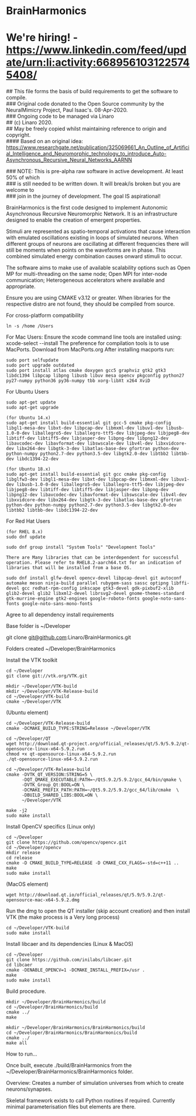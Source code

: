 # BrainHarmonics
# We're hiring! - https://www.linkedin.com/feed/update/urn:li:activity:6689561031225745408/
\#\# This file forms the basis of build requirements to get the software to compile.</br>
\#\#\# Original code donated to the Open Source community by the NeuralMimicry Project, Paul Isaac's. 08-Apr-2020.</br>
\#\#\# Ongoing code to be managed via Linaro</br>
\#\# (c) Linaro 2020.</br>
\#\# May be freely copied whilst maintaining reference to origin and copyright.</br>
\#\#\#\# Based on an original idea: https://www.researchgate.net/publication/325069661_An_Outline_of_Artificial_Intelligence_and_Neuromorphic_technology_to_introduce_Auto-Asynchronous_Recursive_Neural_Networks_AARNN</br>

\#\#\# NOTE: This is pre-alpha raw software in active development. At least 50% of which</br>
\#\#\# is still needed to be written down. It will break/is broken but you are welcome to</br>
\#\#\# join in the journey of development. The goal IS aspirational!</br>

BrainHarmonics is the first code designed to implement Autonomic Asynchronous
Recursive Neuromorphic Network. It is an infrastructure designed to enable
the creation of emergent properties.

Stimuli are represented as spatio-temporal activations that cause interaction with
emulated oscillations existing in loops of simulated neurons. When different groups of neurons
are oscillating at different frequencies there will still be moments when points
on the waveforms are in phase. This combined simulated energy combination causes
onward stimuli to occur.

The software aims to make use of available scalability options such as Open MP for
multi-threading on the same node; Open MPI for inter-node communication; Heterogeneous
accelerators where available and appropriate.

Ensure you are using CMAKE v3.12 or greater.
When libraries for the respective distro are not found, they should be compiled from source.

For cross-platform compatibility

```
ln -s /home /Users
```

For Mac Users:
Ensure the xcode command line tools are installed using:  xcode-select --install
The preference for compilation tools is to use MacPorts. Download from MacPorts.org
After installing macports run:

```
sudo port selfupdate
sudo port upgrade outdated
sudo port install atlas cmake doxygen gcc5 graphviz gtk2 gtk3 libdc1394 libpcap libpng libusb libuv mesa opencv pkgconfig python27 py27-numpy python36 py36-numpy tbb xorg-libXt x264 XviD
```
For Ubuntu Users
```
sudo apt-get update
sudo apt-get upgrade

(for Ubuntu 14.x)
sudo apt-get install build-essential git gcc-5 cmake pkg-config libgl1-mesa-dev libxt-dev libpcap-dev libmxml-dev libuv1-dev libusb-1.0-0-dev liballegro5-dev liballegro-ttf5-dev libjpeg-dev libjpeg8-dev libtiff-dev libtiff5-dev libjasper-dev libpng-dev libpng12-dev libavcodec-dev libavformat-dev libswscale-dev libv4l-dev libxvidcore-dev libx264-dev libgtk-3-dev libatlas-base-dev gfortran python-dev python-numpy python2.7-dev python3.5-dev libgtk2.0-dev libtbb2 libtbb-dev libdc1394-22-dev

(for Ubuntu 18.x)
sudo apt-get install build-essential git gcc cmake pkg-config libglfw3-dev libgl1-mesa-dev libxt-dev libpcap-dev libmxml-dev libuv1-dev libusb-1.0-0-dev liballegro5-dev liballegro-ttf5-dev libjpeg-dev libjpeg8-dev libtiff-dev libtiff5-dev libjasper-dev libpng-dev libpng12-dev libavcodec-dev libavformat-dev libswscale-dev libv4l-dev libxvidcore-dev libx264-dev libgtk-3-dev libatlas-base-dev gfortran python-dev python-numpy python2.7-dev python3.5-dev libgtk2.0-dev libtbb2 libtbb-dev libdc1394-22-dev

```
For Red Hat Users
```
(for RHEL 8.x)
sudo dnf update

sudo dnf group install "System Tools" "Development Tools"

There are Many libraries that can be interdependent for successful operation. Please refer to RHEL8.2-aarch64.txt for an indication of libraries that will be installed from a base OS.

sudo dnf install glfw-devel opencv-devel libpcap-devel git autoconf automake meson ninja-build parallel rubygem-sass sassc optipng libffi-devel gcc redhat-rpm-config inkscape gtk3-devel gdk-pixbuf2-xlib glib2-devel glib2 libxml2-devel librsvg2-devel gnome-themes-standard gtk-murrine-engine gtk2-engines google-roboto-fonts google-noto-sans-fonts google-noto-sans-mono-fonts
```

Agree to all dependency install requirements

Base folder is ~/Developer

git clone git@github.com:Linaro/BrainHarmonics.git

Folders created
~/Developer/BrainHarmonics

Install the VTK toolkit

```
cd ~/Developer
git clone git://vtk.org/VTK.git

mkdir ~/Developer/VTK-build
mkdir ~/Developer/VTK-Release-build
cd ~/Developer/VTK-build
cmake ~/Developer/VTK

```
(Ubuntu element)
```
cd ~/Developer/VTK-Release-build
cmake -DCMAKE_BUILD_TYPE:STRING=Release ~/Developer/VTK

cd ~/Developer/QT
wget http://download.qt-project.org/official_releases/qt/5.9/5.9.2/qt-opensource-linux-x64-5.9.2.run
chmod +x qt-opensource-linux-x64-5.9.2.run
./qt-opensource-linux-x64-5.9.2.run

cd ~/Developer/VTK-Release-build
cmake -DVTK_QT_VERSION:STRING=5 \
      -DQT_QMAKE_EXECUTABLE:PATH=~/Qt5.9.2/5.9.2/gcc_64/bin/qmake \
      -DVTK_Group_Qt:BOOL=ON \
      -DCMAKE_PREFIX_PATH:PATH=~/Qt5.9.2/5.9.2/gcc_64/lib/cmake  \
      -DBUILD_SHARED_LIBS:BOOL=ON \
      ~/Developer/VTK

make -j2
sudo make install
```

Install OpenCV specifics (Linux only)
```
cd ~/Developer
git clone https://github.com/opencv/opencv.git
cd ~/Developer/opencv
mkdir release
cd release
cmake -D CMAKE_BUILD_TYPE=RELEASE -D CMAKE_CXX_FLAGS=-std=c++11 ..
make
sudo make install
```

(MacOS element)
```
wget http://download.qt.io/official_releases/qt/5.9/5.9.2/qt-opensource-mac-x64-5.9.2.dmg

```
Run the dmg to open the QT installer (skip account creation) and then install VTK (the make process is a Very long process)
```
cd ~/Developer/VTK-build
sudo make install

```

Install libcaer and its dependencies (Linux & MacOS)

```
cd ~/Developer
git clone https://github.com/inilabs/libcaer.git
cd libcaer
cmake -DENABLE_OPENCV=1 -DCMAKE_INSTALL_PREFIX=/usr .
make
sudo make install
```

Build procedure.

```
mkdir ~/Developer/BrainHarmonics/build
cd ~/Developer/BrainHarmonics/build
cmake ../
make

mkdir ~/Developer/BrainHarmonics/BrainHarmonics/build
cd ~/Developer/BrainHarmonics/BrainHarmonics/build
cmake ../
make all

```

How to run...

Once built, execute ./build/BrainHarmonics from the ~/Developer/BrainHarmonics/BrainHarmonics folder.

Overview:
Creates a number of simulation universes from which to create neurons/synapses.

Skeletal framework exists to call Python routines if required.
Currently minimal parameterisation files but elements are there.




